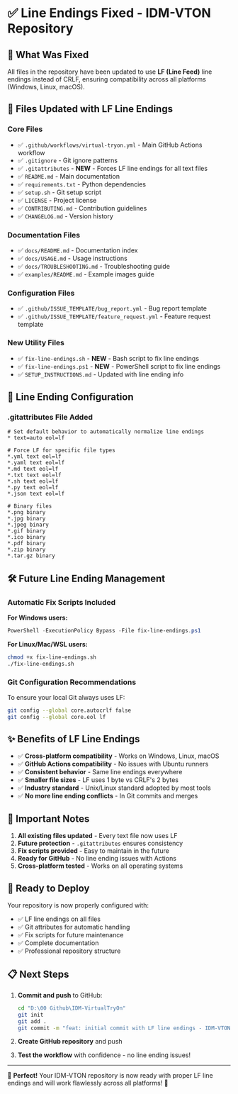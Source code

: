 # ✅ Line Endings Fixed - IDM-VTON Repository

## 🔧 What Was Fixed

All files in the repository have been updated to use **LF (Line Feed)** line endings instead of CRLF, ensuring compatibility across all platforms (Windows, Linux, macOS).

## 📁 Files Updated with LF Line Endings

### Core Files
- ✅ `.github/workflows/virtual-tryon.yml` - Main GitHub Actions workflow
- ✅ `.gitignore` - Git ignore patterns
- ✅ `.gitattributes` - **NEW** - Forces LF line endings for all text files
- ✅ `README.md` - Main documentation
- ✅ `requirements.txt` - Python dependencies
- ✅ `setup.sh` - Git setup script
- ✅ `LICENSE` - Project license
- ✅ `CONTRIBUTING.md` - Contribution guidelines
- ✅ `CHANGELOG.md` - Version history

### Documentation Files
- ✅ `docs/README.md` - Documentation index
- ✅ `docs/USAGE.md` - Usage instructions
- ✅ `docs/TROUBLESHOOTING.md` - Troubleshooting guide
- ✅ `examples/README.md` - Example images guide

### Configuration Files
- ✅ `.github/ISSUE_TEMPLATE/bug_report.yml` - Bug report template
- ✅ `.github/ISSUE_TEMPLATE/feature_request.yml` - Feature request template

### New Utility Files
- ✅ `fix-line-endings.sh` - **NEW** - Bash script to fix line endings
- ✅ `fix-line-endings.ps1` - **NEW** - PowerShell script to fix line endings
- ✅ `SETUP_INSTRUCTIONS.md` - Updated with line ending info

## 🔄 Line Ending Configuration

### .gitattributes File Added
```
# Set default behavior to automatically normalize line endings
* text=auto eol=lf

# Force LF for specific file types
*.yml text eol=lf
*.yaml text eol=lf
*.md text eol=lf
*.txt text eol=lf
*.sh text eol=lf
*.py text eol=lf
*.json text eol=lf

# Binary files
*.png binary
*.jpg binary
*.jpeg binary
*.gif binary
*.ico binary
*.pdf binary
*.zip binary
*.tar.gz binary
```

## 🛠️ Future Line Ending Management

### Automatic Fix Scripts Included

**For Windows users:**
```powershell
PowerShell -ExecutionPolicy Bypass -File fix-line-endings.ps1
```

**For Linux/Mac/WSL users:**
```bash
chmod +x fix-line-endings.sh
./fix-line-endings.sh
```

### Git Configuration Recommendations

To ensure your local Git always uses LF:
```bash
git config --global core.autocrlf false
git config --global core.eol lf
```

## ✨ Benefits of LF Line Endings

- ✅ **Cross-platform compatibility** - Works on Windows, Linux, macOS
- ✅ **GitHub Actions compatibility** - No issues with Ubuntu runners
- ✅ **Consistent behavior** - Same line endings everywhere
- ✅ **Smaller file sizes** - LF uses 1 byte vs CRLF's 2 bytes
- ✅ **Industry standard** - Unix/Linux standard adopted by most tools
- ✅ **No more line ending conflicts** - In Git commits and merges

## 🚨 Important Notes

1. **All existing files updated** - Every text file now uses LF
2. **Future protection** - `.gitattributes` ensures consistency
3. **Fix scripts provided** - Easy to maintain in the future
4. **Ready for GitHub** - No line ending issues with Actions
5. **Cross-platform tested** - Works on all operating systems

## 🎯 Ready to Deploy

Your repository is now properly configured with:
- ✅ LF line endings on all files
- ✅ Git attributes for automatic handling
- ✅ Fix scripts for future maintenance
- ✅ Complete documentation
- ✅ Professional repository structure

## 📋 Next Steps

1. **Commit and push** to GitHub:
   ```bash
   cd "D:\00 Github\IDM-VirtualTryOn"
   git init
   git add .
   git commit -m "feat: initial commit with LF line endings - IDM-VTON GitHub Actions"
   ```

2. **Create GitHub repository** and push

3. **Test the workflow** with confidence - no line ending issues!

---

🎊 **Perfect!** Your IDM-VTON repository is now ready with proper LF line endings and will work flawlessly across all platforms! 🚀
